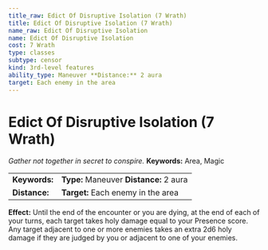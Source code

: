 ```yaml
---
title_raw: Edict Of Disruptive Isolation (7 Wrath)
title: Edict Of Disruptive Isolation (7 Wrath)
name_raw: Edict Of Disruptive Isolation
name: Edict Of Disruptive Isolation
cost: 7 Wrath
type: classes
subtype: censor
kind: 3rd-level features
ability_type: Maneuver **Distance:** 2 aura
target: Each enemy in the area
---
```


# Edict Of Disruptive Isolation (7 Wrath)

*Gather not together in secret to conspire.* **Keywords:** Area, Magic

|               |                                         |
| :------------ | :-------------------------------------- |
| **Keywords:** | **Type:** Maneuver **Distance:** 2 aura |
| **Distance:** | **Target:** Each enemy in the area      |

**Effect:** Until the end of the encounter or you are dying, at the end of each of your turns, each target takes holy damage equal to your Presence score. Any target adjacent to one or more enemies takes an extra 2d6 holy damage if they are judged by you or adjacent to one of your enemies.
